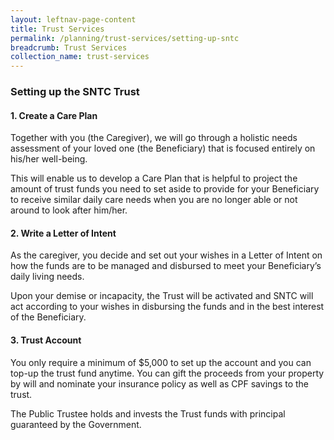 ```yaml
---
layout: leftnav-page-content
title: Trust Services
permalink: /planning/trust-services/setting-up-sntc
breadcrumb: Trust Services
collection_name: trust-services
---
```


### **Setting up the SNTC Trust**

#### 1. Create a Care Plan
Together with you (the Caregiver), we will go through a holistic needs assessment of your loved one (the Beneficiary) that is focused entirely on his/her well-being.

This will enable us to develop a Care Plan that is helpful to project the amount of trust funds you need to set aside to provide for your Beneficiary to receive similar daily care needs when you are no longer able or not around to look after him/her.

#### 2. Write a Letter of Intent
As the caregiver, you decide and set out your wishes in a Letter of Intent on how the funds are to be managed and disbursed to meet your Beneficiary’s daily living needs.

Upon your demise or incapacity, the Trust will be activated and SNTC will act according to your wishes in disbursing the funds and in the best interest of the Beneficiary.

#### 3. Trust Account
You only require a minimum of $5,000 to set up the account and you can top-up the trust fund anytime. You can gift the proceeds from your property by will and nominate your insurance policy as well as CPF savings to the trust.

The Public Trustee holds and invests the Trust funds with principal guaranteed by the Government.
